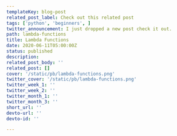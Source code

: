 ```yaml
---
templateKey: blog-post
related_post_label: Check out this related post
tags: ['python', 'beginners', ]
twitter_announcement: I just dropped a new post check it out.
path: lambda-functions
title: Lambda Functions
date: 2020-06-11T05:00:00Z
status: published
description:
related_post_body: ''
related_post: []
cover: '/static/pb/lambda-functions.png'
twitter_cover: '/static/pb/lambda-functions.png'
twitter_week_1: ''
twitter_week_2: ''
twitter_month_1: ''
twitter_month_3: ''
short_url: ''
devto-url: ''
devto-id: ''

---
```


<!--
<p style='text-align: center'>
<a href='https://waylonwalker.com/blog/lambda-functions'>
  <img
    style='width:500px; max-width:80%; margin: auto;'
    src="https://waylonwalker.com/lambda-functions.png"
    alt="Read more from the Lambda Functions article"
  />
  </a>
</p>

-->
